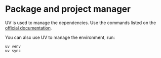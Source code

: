 # Package and project manager
UV is used to manage the dependencies. Use the commands listed on the [official documentation](https://docs.astral.sh/uv/getting-started/features/#projects).

You can also use UV to manage the environment, run:
```
uv venv
uv sync
```
